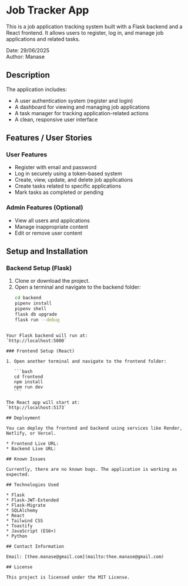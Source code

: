 # Job Tracker App

This is a job application tracking system built with a Flask backend and a React frontend. It allows users to register, log in, and manage job applications and related tasks.

Date: 29/06/2025  
Author: Manase

## Description

The application includes:

- A user authentication system (register and login)
- A dashboard for viewing and managing job applications
- A task manager for tracking application-related actions
- A clean, responsive user interface

## Features / User Stories

### User Features

- Register with email and password
- Log in securely using a token-based system
- Create, view, update, and delete job applications
- Create tasks related to specific applications
- Mark tasks as completed or pending

### Admin Features (Optional)

- View all users and applications
- Manage inappropriate content
- Edit or remove user content

## Setup and Installation

### Backend Setup (Flask)

1. Clone or download the project.
2. Open a terminal and navigate to the backend folder:
   ```bash
   cd backend
   pipenv install
   pipenv shell
   flask db upgrade
   flask run --debug
````

Your Flask backend will run at:
`http://localhost:5000`

### Frontend Setup (React)

1. Open another terminal and navigate to the frontend folder:

   ```bash
   cd frontend
   npm install
   npm run dev
   ```

The React app will start at:
`http://localhost:5173`

## Deployment

You can deploy the frontend and backend using services like Render, Netlify, or Vercel.

* Frontend Live URL: 
* Backend Live URL: 

## Known Issues

Currently, there are no known bugs. The application is working as expected.

## Technologies Used

* Flask
* Flask-JWT-Extended
* Flask-Migrate
* SQLAlchemy
* React
* Tailwind CSS
* Toastify
* JavaScript (ES6+)
* Python

## Contact Information

Email: [thee.manase@gmail.com](mailto:thee.manase@gmail.com)

## License

This project is licensed under the MIT License.


